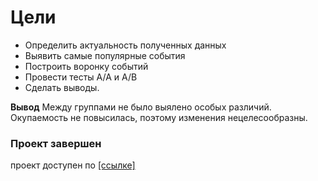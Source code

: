 # Цели 
* Определить актуальность полученных данных
* Выявить самые популярные события
* Построить воронку событий
* Провести тесты A/A и A/B
* Сделать выводы.



**Вывод** Между группами не было выялено особых различий. Окупаемость не повысилась, поэтому изменения нецелесообразны.

### Проект завершен

проект доступен по [[ссылке]](https://nbviewer.org/github/Sergey-Tischenko/data/blob/0ccf199edf67326c4b0d72311b46986d4b8210ce/event_analysis/event.ipynb)
